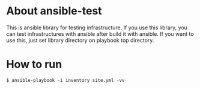 # About ansible-test
This is ansible library for testing infrastructure.
If you use this library, you can test infrastructures with ansible after build it with ansible.
If you want to use this, just set library directory on playbook top directory.

# How to run
```
$ ansible-playbook -i inventory site.yml -vv
```
